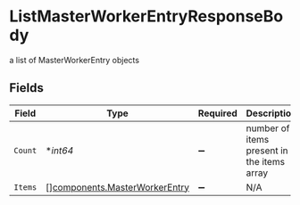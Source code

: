 # ListMasterWorkerEntryResponseBody

a list of MasterWorkerEntry objects


## Fields

| Field                                                                          | Type                                                                           | Required                                                                       | Description                                                                    |
| ------------------------------------------------------------------------------ | ------------------------------------------------------------------------------ | ------------------------------------------------------------------------------ | ------------------------------------------------------------------------------ |
| `Count`                                                                        | **int64*                                                                       | :heavy_minus_sign:                                                             | number of items present in the items array                                     |
| `Items`                                                                        | [][components.MasterWorkerEntry](../../models/components/masterworkerentry.md) | :heavy_minus_sign:                                                             | N/A                                                                            |
